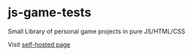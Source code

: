 # js-game-tests
Small Library of personal game projects in pure JS/HTML/CSS

Visit [self-hosted page](https://marciofao.github.io/js-game-tests/) 
